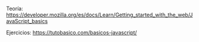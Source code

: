 Teoría: https://developer.mozilla.org/es/docs/Learn/Getting_started_with_the_web/JavaScript_basics 

Ejercicios: https://tutobasico.com/basicos-javascript/
